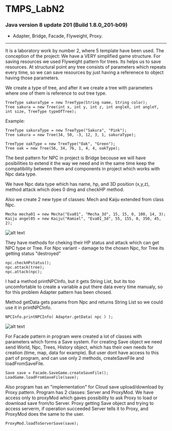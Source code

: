 # TMPS_LabN2
### Java version 8 update 201 (Build 1.8.0_201-b09)
* Adapter, Bridge, Facade, Flyweight, Proxy.
___
It is a laboratory work by number 2, where 5 template have been used.
The conception of the project:
We have a VERY simplified game structure. For saving resources we used Flyweight pattern for trees. Its helps us to save resources. At structural point any tree consists of parameters which repeats every time, so we can save resources by just having a referenece to object having those parameters.


We create a type of tree, and after it we create a tree with parameters where one of them is reference to out tree type.
```
TreeType sakuraType = new TreeType(String name, String color);
Tree sakura = new Tree(int x, int y, int z, int angleX, int angleY, int size, TreeType typeOfTree);
```
Example:
```
TreeType sakuraType = new TreeType("Sakura", "Pink");
Tree sakura = new Tree(34, 50, -3, 12, 3, 1, sakuraType);

TreeType oakType = new TreeType("Oak", "Green");
Tree oak = new Tree(56, 34, 76, 1, 4, 4, oakType);
```
The best pattern for NPC in project is Bridge becouse we will have posibilities to extend it the way we need and in the same time keep the compatibility between them and components in project which works with Npc data type.

We have Npc data type which has name, hp, and 3D position (x,y,z), method attack which does 0 dmg and checkHP method.

Also we create 2 new type of classes: Mech and Kaiju extended from class Npc.
```
Mecha mecha01 = new Mecha("Eva01", "Mecha_3d", 15, 15, 0, 100, 14, 3);
Kaiju angel05 = new Kaiju("Ramiel", "Eva01_3d", 55, 155, 0, 350, 45, 2);
```
![alt text](https://i.imgur.com/upyWiKk.png "")

They have methods for cheking their HP status and attack which can get NPC type or Tree. For Npc variant - damage to the chosen Npc, for Tree its getting status "destroyed"
```
npc.checkHPstatus();
npc.attack(tree);
npc.attack(npc);
```

I had a method printNPCInfo, but it gets String List, but its too uncomfortable to create a variable a put there data every time manualy, so for this problem Adapter pattern has been chosed.

Method getData gets params from Npc and returns String List so we could use it in printNPCInfo.
```
NPCInfo.printNPCInfo( Adapter.getData( npc ) );
```
![alt text](https://i.imgur.com/LBOMIjJ.png "")

For Facade pattern in program were created a lot of classes with parameters which forms a Save system. For creating Save object we need send World, Npc, Trees, History object, which has their own needs for creation (time, map, data for example). But user dont have access to this part of program, and can use only 2 methods, createSaveFile and loadFromSaveFile.
```
Save save = Facade.SaveGame.createSaveFile();
LoadGame.loadFromSaveFile(save);
```
Also program has an "implementation" for Cloud save upload/download by Proxy pattern. Program has 2 classes: Server and ProxyMod. We have access only to proxyMod which gaves possibility to ask Proxy to load or download save from/to Server. Proxy getting Save object and trying to access serverm, if operation succeeded Server tells it to Proxy, and ProxyMod does the same to the user.
```
ProxyMod.loadToServerSave(save);
```
